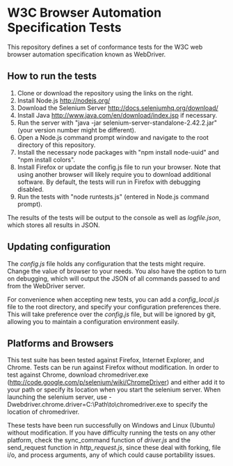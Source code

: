 # W3C Browser Automation Specification Tests

This repository defines a set of conformance tests for the W3C web
browser automation specification known as WebDriver.

## How to run the tests

1. Clone or download the repository using the links on the right.
2. Install Node.js http://nodejs.org/
3. Download the Selenium Server http://docs.seleniumhq.org/download/
4. Install Java http://www.java.com/en/download/index.jsp if necessary.
5. Run the server with "java -jar selenium-server-standalone-2.42.2.jar"
   (your version number might be different).
6. Open a Node.js command prompt window and navigate to the root directory
   of this repository.
7. Install the necessary node packages with "npm install node-uuid" and "npm 
   install colors".
8. Install Firefox or update the config.js file to run your browser. Note that
   using another browser will likely require you to download additional 
   software. By default, the tests will run in Firefox with debugging disabled.
9. Run the tests with "node runtests.js" (entered in Node.js command prompt).

The results of the tests will be output to the console as well as 
_logfile.json_, which stores all results in JSON.

## Updating configuration

The _config.js_ file holds any configuration that the tests might
require. Change the value of browser to your needs. You also have the option to
turn on debugging, which will output the JSON of all commands passed to and from
the WebDriver server.

For convenience when accepting new tests, you can add a _config_local.js_ file
to the root directory, and specify your configuration preferences there. This 
will take preference over the _config.js_ file, but will be ignored by git, 
allowing you to maintain a configuration environment easily.

## Platforms and Browsers
This test suite has been tested against Firefox, Internet Explorer, and Chrome.
Tests can be run against Firefox without modification. In order to test against
Chrome, download chromedriver.exe 
(http://code.google.com/p/selenium/wiki/ChromeDriver) and either add it to your
path or specify its location when you start the selenium server. When launching
the selenium server, use -Dwebdriver.chrome.driver=C:\Path\to\chromedriver.exe 
to specify the location of chromedriver.

These tests have been run successfully on Windows and Linux (Ubuntu) without 
modification. If you have difficulty running the tests on any other platform, 
check the sync_command function of _driver.js_ and the send_request function in
_http_request.js_, since these deal with forking, file i/o, and process
arguments, any of which could cause portability issues.